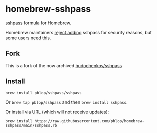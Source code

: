 # homebrew-sshpass
[sshpass](https://sourceforge.net/projects/sshpass/) formula for Homebrew.

Homebrew maintainers [reject adding](https://github.com/Homebrew/homebrew/pull/18332) sshpass for security reasons, but some users need this.

## Fork
This is a fork of the now archived [hudochenkov/sshpass](https://github.com/hudochenkov/homebrew-sshpass)

## Install

```
brew install pblop/sshpass/sshpass
```

Or `brew tap pblop/sshpass` and then `brew install sshpass`.

Or install via URL (which will not receive updates):

```
brew install https://raw.githubusercontent.com/pblop/homebrew-sshpass/main/sshpass.rb
```
